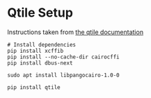 # Qtile Setup

Instructions taken from [the qtile documentation][qtile-doc-install]

```
# Install dependencies
pip install xcffib
pip install --no-cache-dir cairocffi
pip install dbus-next

sudo apt install libpangocairo-1.0-0

pip install qtile
```

[qtile-doc-install]: http://docs.qtile.org/en/v0.17.0/manual/install/index.html#installing-from-source
